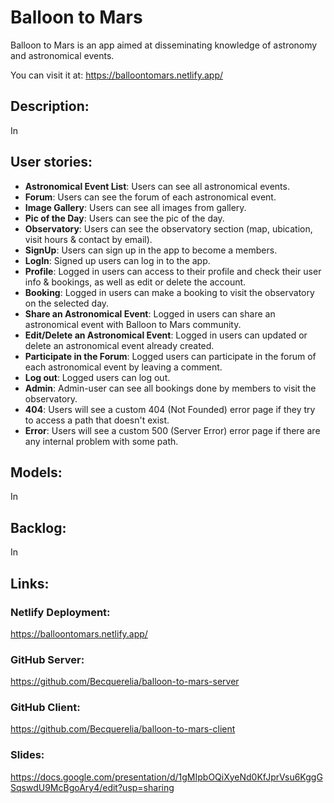 # Balloon to Mars

Balloon to Mars is an app aimed at disseminating knowledge of astronomy and astronomical events.

You can visit it at: https://balloontomars.netlify.app/

## Description:

In 

## User stories:

- **Astronomical Event List**: Users can see all astronomical events.
- **Forum**: Users can see the forum of each astronomical event.
- **Image Gallery**: Users can see all images from gallery.
- **Pic of the Day**: Users can see the pic of the day.
- **Observatory**: Users can see the observatory section (map, ubication, visit hours & contact by email).
- **SignUp**: Users can sign up in the app to become a members.
- **LogIn**: Signed up users can log in to the app.
- **Profile**: Logged in users can access to their profile and check their user info & bookings, as well as edit or delete the account.
- **Booking**: Logged in users can make a booking to visit the observatory on the selected day.
- **Share an Astronomical Event**: Logged in users can share an astronomical event with Balloon to Mars community.
- **Edit/Delete an Astronomical Event**: Logged in users can updated or delete an astronomical event already created.
- **Participate in the Forum**: Logged users can participate in the forum of each astronomical event by leaving a comment.
- **Log out**: Logged users can log out.
- **Admin**: Admin-user can see all bookings done by members to visit the observatory.
- **404**: Users will see a custom 404 (Not Founded) error page if they try to access a path that doesn't exist.
- **Error**: Users will see a custom 500 (Server Error) error page if there are any internal problem with some path.


## Models:

In 

## Backlog:

In 

## Links:

### Netlify Deployment:

https://balloontomars.netlify.app/

### GitHub Server:

https://github.com/Becquerelia/balloon-to-mars-server

### GitHub Client:

https://github.com/Becquerelia/balloon-to-mars-client

### Slides:

https://docs.google.com/presentation/d/1gMIpbOQiXyeNd0KfJprVsu6KggGSqswdU9McBgoAry4/edit?usp=sharing
